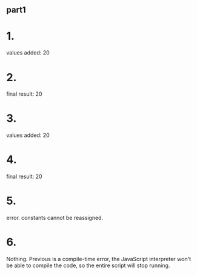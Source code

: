 ## part1


# 1.
values added: 20

# 2.
final result: 20

# 3.
values added: 20 

# 4.
final result: 20

# 5.
error. constants cannot be reassigned.

# 6.
Nothing. Previous is a compile-time error, the JavaScript interpreter won't be able to compile the code, so the entire script will stop running.

